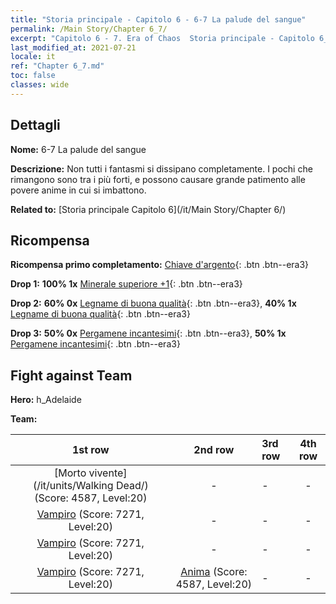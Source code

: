 ```yaml
---
title: "Storia principale - Capitolo 6 - 6-7 La palude del sangue"
permalink: /Main Story/Chapter 6_7/
excerpt: "Capitolo 6 - 7. Era of Chaos  Storia principale - Capitolo 6_7. 6-7 La palude del sangue"
last_modified_at: 2021-07-21
locale: it
ref: "Chapter 6_7.md"
toc: false
classes: wide
---
```


## Dettagli

 **Nome:** 6-7 La palude del sangue

 **Descrizione:** Non tutti i fantasmi si dissipano completamente. I pochi che rimangono sono tra i più forti, e possono causare grande patimento alle povere anime in cui si imbattono.

 **Related to:** [Storia principale Capitolo 6](/it/Main Story/Chapter 6/)

## Ricompensa

 **Ricompensa primo completamento:** [Chiave d'argento](/ItemsIT/con_693/){: .btn .btn--era3}

 **Drop 1:** **100% 1x** [Minerale superiore +1](/ItemsIT/mat_19/){: .btn .btn--era3}

 **Drop 2:** **60% 0x** [Legname di buona qualità](/ItemsIT/mat_13/){: .btn .btn--era3}, **40% 1x** [Legname di buona qualità](/ItemsIT/mat_13/){: .btn .btn--era3}

 **Drop 3:** **50% 0x** [Pergamene incantesimi](/ItemsIT/con_694/){: .btn .btn--era3}, **50% 1x** [Pergamene incantesimi](/ItemsIT/con_694/){: .btn .btn--era3}


## Fight against Team
 **Hero:** h_Adelaide

 **Team:**


  | 1st row | 2nd row | 3rd row | 4th row |
  |:----:|:----:|:----|:----:|
  | [Morto vivente](/it/units/Walking Dead/) (Score: 4587, Level:20)  | - | - | - |
  | [Vampiro](/it/units/Vampire/) (Score: 7271, Level:20)  | - | - | - |
  | [Vampiro](/it/units/Vampire/) (Score: 7271, Level:20)  | - | - | - |
  | [Vampiro](/it/units/Vampire/) (Score: 7271, Level:20)  | [Anima](/it/units/Wight/) (Score: 4587, Level:20)  | - | - |


